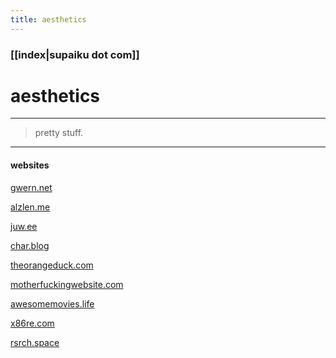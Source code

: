 ```yaml
---
title: aesthetics
---
```


### [[index|supaiku dot com]]

<h1 href="" onclick="document.getElementById('darkmode-toggle').click(); return false;">
aesthetics
</h1>


---
> pretty stuff.
---

#### websites

[gwern.net](https://gwern.net)

[alzlen.me](https://azlen.me/)

[juw.ee](https://juw.ee/)

[char.blog](https://char.blog/)

[theorangeduck.com](https://theorangeduck.com/)

[motherfuckingwebsite.com](https://motherfuckingwebsite.com)

[awesomemovies.life](https://awesome-movies.life/)

[x86re.com](https://x86re.com/)

[rsrch.space](https://www.rsrch.space/)
